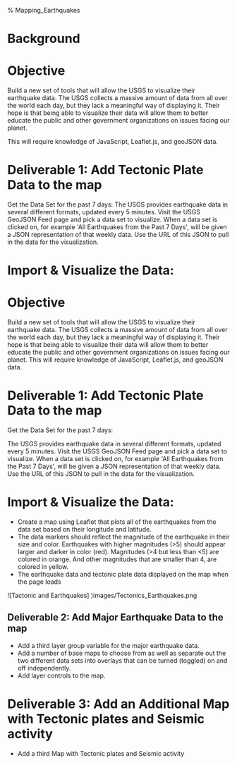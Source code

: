 % Mapping_Earthquakes

# Background

# Objective 
Build a new set of tools that will allow the USGS to visualize their earthquake data. The USGS collects a massive amount of data from all over the world each day, but they lack a meaningful way of displaying it. Their hope is that being able to visualize their data will allow them to better educate the public and other government organizations on issues facing our planet.

This will require knowledge of JavaScript, Leaflet.js, and geoJSON data.

# Deliverable 1: Add Tectonic Plate Data to the map 

Get the Data Set for the past 7 days:
The USGS provides earthquake data in several different formats, updated every 5 minutes. Visit the USGS GeoJSON Feed page and pick a data set to visualize. When a data set is clicked on, for example 'All Earthquakes from the Past 7 Days', will be given a JSON representation of that weekly data. Use the URL of this JSON to pull in the data for the visualization.

# Import & Visualize the Data:


# Objective 
Build a new set of tools that will allow the USGS to visualize their earthquake data. The USGS collects a massive amount of data from all over the world each day, but they lack a meaningful way of displaying it. Their hope is that being able to visualize their data will allow them to better educate the public and other government organizations on issues facing our planet.
This will require knowledge of JavaScript, Leaflet.js, and geoJSON data.

# Deliverable 1: Add Tectonic Plate Data to the map 

Get the Data Set for the past 7 days:

The USGS provides earthquake data in several different formats, updated every 5 minutes. Visit the USGS GeoJSON Feed page and pick a data set to visualize. When a data set is clicked on, for example 'All Earthquakes from the Past 7 Days', will be given a JSON representation of that weekly data. Use the URL of this JSON to pull in the data for the visualization.

# Import & Visualize the Data:

* Create a map using Leaflet that plots all of the earthquakes from the data set based on their longitude and latitude.
* The data markers should reflect the magnitude of the earthquake in their size and color. Earthquakes with higher magnitudes (>5) should appear larger and darker in color (red).  Magnitudes (>4 but less than <5) are colored in orange.  And other magnitudes that are smaller than 4, are colored in yellow.
* The earthquake data and tectonic plate data displayed on the map when the page loads

![Tactonic and Earthquakes] )images/Tectonics_Earthquakes.png

## Deliverable 2: Add Major Earthquake Data to the map

* Add a third layer group variable for the major earthquake data.
* Add a number of base maps to choose from as well as separate out the two different data sets into overlays that can be turned (toggled) on and off independently.
* Add layer controls to the map.

# Deliverable 3: Add an Additional Map with Tectonic plates and Seismic activity

* Add a third Map with Tectonic plates and Seismic activity


